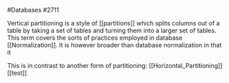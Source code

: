 #Databases
#2711

Vertical partitioning is a style of [[partitions]] which splits columns out of a table by taking a set of tables and turning them into a larger set of tables. This term covers the sorts of practices employed in database [[Normalization]]. It is however broader than database normalization in that it 


This is in contrast to another form of partitioning: [[Horizontal_Partitioning]] [[test]]
